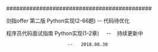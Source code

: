 
############################################

剑指offer 第二版 Python实现(2-66题)     --    代码待优化

程序员代码面试指南 Python实现(1-2章)     --    持续更新中

                           --   2018.08.30
